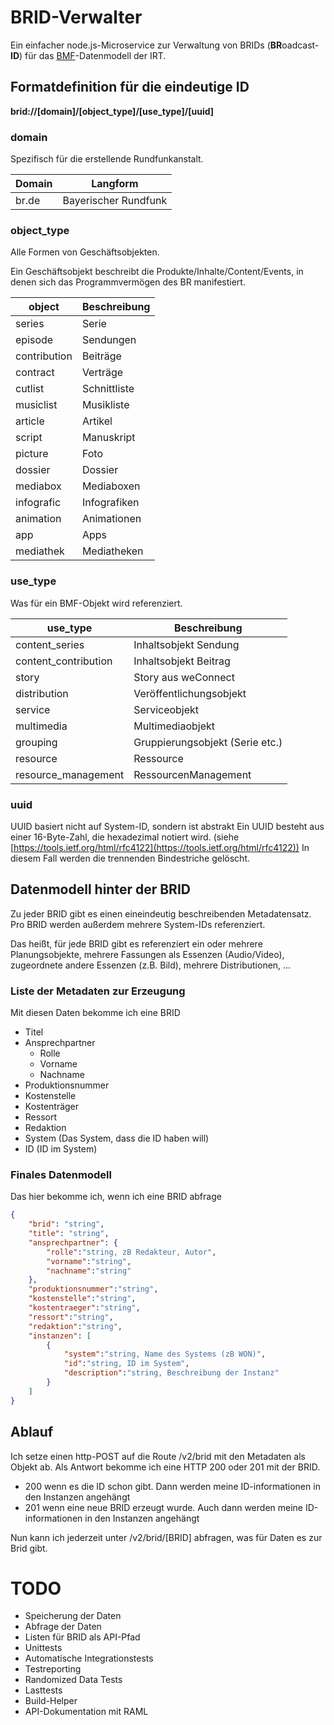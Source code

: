 # BRID-Verwalter
Ein einfacher node.js-Microservice zur Verwaltung von BRIDs (**BR**oadcast-**ID**) für das  [BMF](http://bmf.irt.de/ "BMF")-Datenmodell der IRT.

## Formatdefinition für die eindeutige ID

**brid://[domain]/[object_type]/[use_type]/[uuid]**


### domain
Spezifisch für die erstellende Rundfunkanstalt.



| Domain | Langform |
| ------ | -------- |
| br.de  | Bayerischer Rundfunk |

### object_type
Alle Formen von Geschäftsobjekten.

Ein Geschäftsobjekt beschreibt die Produkte/Inhalte/Content/Events, in denen sich das
Programmvermögen des BR manifestiert.


| object | Beschreibung |
| ------ | ------------ |
| series | Serie |
| episode | Sendungen |
| contribution | Beiträge |
| contract | Verträge |
| cutlist | Schnittliste |
| musiclist | Musikliste |
| article | Artikel |
| script | Manuskript |
| picture | Foto |
| dossier | Dossier |
| mediabox | Mediaboxen |
| infografic | Infografiken |
| animation | Animationen |
| app | Apps |
| mediathek | Mediatheken |

### use_type
Was für ein BMF-Objekt wird referenziert.


| use_type | Beschreibung |
| -------- | ------------ |
| content_series | Inhaltsobjekt Sendung |
| content_contribution | Inhaltsobjekt Beitrag |
| story | Story aus weConnect |
| distribution | Veröffentlichungsobjekt |
| service | Serviceobjekt |
| multimedia | Multimediaobjekt |
| grouping | Gruppierungsobjekt (Serie etc.) |
| resource| Ressource |
| resource_management| RessourcenManagement |


### uuid
UUID basiert nicht auf System-ID, sondern ist abstrakt
Ein UUID besteht aus einer 16-Byte-Zahl, die hexadezimal notiert wird. (siehe [https://tools.ietf.org/html/rfc4122](https://tools.ietf.org/html/rfc4122))
In diesem Fall werden die trennenden Bindestriche gelöscht.

## Datenmodell hinter der BRID
Zu jeder BRID gibt es einen eineindeutig beschreibenden Metadatensatz.
Pro BRID werden außerdem mehrere System-IDs referenziert.

Das heißt, für jede BRID gibt es referenziert ein oder mehrere Planungsobjekte, mehrere Fassungen als Essenzen (Audio/Video), zugeordnete andere Essenzen (z.B. Bild), mehrere Distributionen, ...

### Liste der Metadaten zur Erzeugung
Mit diesen Daten bekomme ich eine BRID
* Titel
* Ansprechpartner
    * Rolle
    * Vorname
    * Nachname
* Produktionsnummer
* Kostenstelle
* Kostenträger
* Ressort
* Redaktion
* System (Das System, dass die ID haben will)
* ID (ID im System)


### Finales Datenmodell
Das hier bekomme ich, wenn ich eine BRID abfrage

```json
{
    "brid": "string",
    "title": "string",
    "ansprechpartner": {
        "rolle":"string, zB Redakteur, Autor",
        "vorname":"string",
        "nachname":"string"       
    },
    "produktionsnummer":"string",
    "kostenstelle":"string",
    "kostentraeger":"string",
    "ressort":"string",
    "redaktion":"string",
    "instanzen": [
        {
            "system":"string, Name des Systems (zB WON)",
            "id":"string, ID im System",
            "description":"string, Beschreibung der Instanz"            
        }
    ]
}
```

## Ablauf
Ich setze einen http-POST auf die Route /v2/brid mit den Metadaten als Objekt ab.
Als Antwort bekomme ich eine HTTP 200 oder 201 mit der BRID.
* 200 wenn es die ID schon gibt. Dann werden meine ID-informationen in den Instanzen angehängt
* 201 wenn eine neue BRID erzeugt wurde. Auch dann werden meine ID-informationen in den Instanzen angehängt

Nun kann ich jederzeit unter /v2/brid/[BRID] abfragen, was für Daten es zur Brid gibt.


# TODO
* Speicherung der Daten
* Abfrage der Daten
* Listen für BRID als API-Pfad
* Unittests
* Automatische Integrationstests
* Testreporting
* Randomized Data Tests
* Lasttests
* Build-Helper
* API-Dokumentation mit RAML